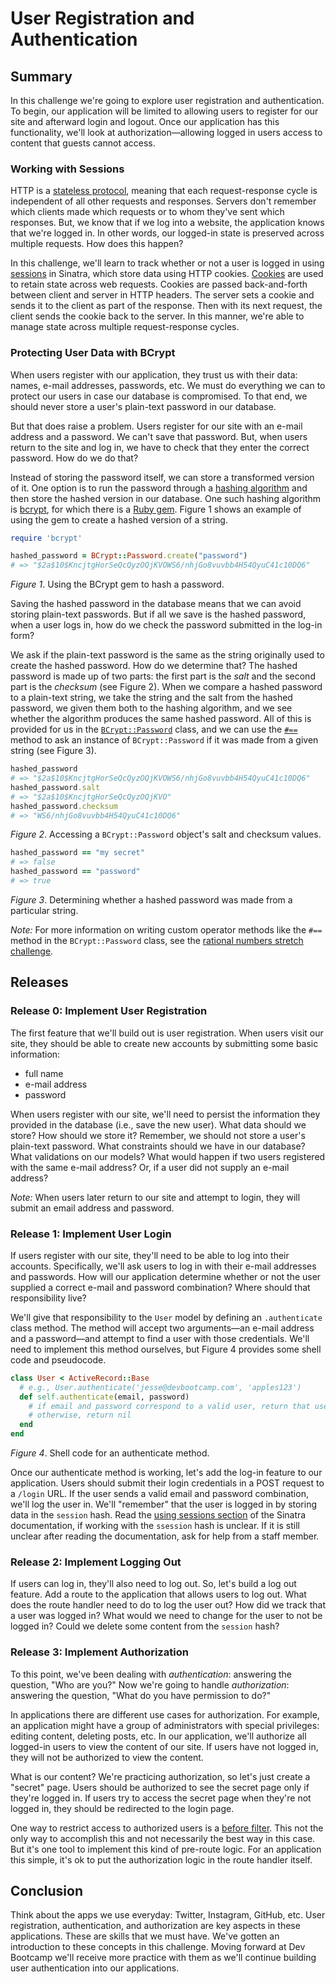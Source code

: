 # User Registration and Authentication

## Summary
In this challenge we're going to explore user registration and authentication.  To begin, our application will be limited to allowing users to register for our site and afterward login and logout.  Once our application has this functionality, we'll look at authorization—allowing logged in users access to content that guests cannot access.


### Working with Sessions
HTTP is a [stateless protocol][], meaning that each request-response cycle is independent of all other requests and responses.  Servers don't remember which clients made which requests or to whom they've sent which responses.  But, we know that if we log into a website, the application knows that we're logged in.  In other words, our logged-in state is preserved across multiple requests.  How does this happen?

In this challenge, we'll learn to track whether or not a user is logged in using [sessions][] in Sinatra, which store data using HTTP cookies.  [Cookies][HTTP cookies] are used to retain state across web requests.  Cookies are passed back-and-forth between client and server in HTTP headers.  The server sets a cookie and sends it to the client as part of the response.  Then with its next request, the client sends the cookie back to the server.  In this manner, we're able to manage state across multiple request-response cycles.


### Protecting User Data with BCrypt
When users register with our application, they trust us with their data:  names, e-mail addresses, passwords, etc.  We must do everything we can to protect our users in case our database is compromised.  To that end, we should never store a user's plain-text password in our database.

But that does raise a problem.  Users register for our site with an e-mail address and a password.  We can't save that password.  But, when users return to the site and log in, we have to check that they enter the correct password.  How do we do that?

Instead of storing the password itself, we can store a transformed version of it.  One option is to run the password through a [hashing algorithm](https://en.wikipedia.org/wiki/Cryptographic_hash_function) and then store the hashed version in our database.  One such hashing algorithm is [bcrypt](https://en.wikipedia.org/wiki/Bcrypt), for which there is a [Ruby gem](https://github.com/codahale/bcrypt-ruby).  Figure 1 shows an example of using the gem to create a hashed version of a string.

```ruby
require 'bcrypt'

hashed_password = BCrypt::Password.create("password")
# => "$2a$10$KncjtgHorSeQcQyzOQjKVOWS6/nhjGo8vuvbb4H54QyuC41c10DQ6"
```  
*Figure 1*.  Using the BCrypt gem to hash a password.


Saving the hashed password in the database means that we can avoid storing plain-text passwords.  But if all we save is the hashed password, when a user logs in, how do we check the password submitted in the log-in form?  

We ask if the plain-text password is the same as the string originally used to create the hashed password.  How do we determine that?  The hashed password is made up of two parts:  the first part is the *salt* and the second part is the *checksum* (see Figure 2).  When we compare a hashed password to a plain-text string, we take the string and the salt from the hashed password, we given them both to the hashing algorithm, and we see whether the algorithm produces the same hashed password.  All of this is provided for us in the [`BCrypt::Password`][bcrypt password] class, and we can use the [`#==`][bcrypt password equality] method to ask an instance of `BCrypt::Password` if it was made from a given string (see Figure 3).

```ruby
hashed_password
# => "$2a$10$KncjtgHorSeQcQyzOQjKVOWS6/nhjGo8vuvbb4H54QyuC41c10DQ6"
hashed_password.salt
# => "$2a$10$KncjtgHorSeQcQyzOQjKVO"
hashed_password.checksum
# => "WS6/nhjGo8vuvbb4H54QyuC41c10DQ6"
```
*Figure 2*.  Accessing a `BCrypt::Password` object's salt and checksum values.

```ruby
hashed_password == "my secret"
# => false
hashed_password == "password"
# => true
```  
*Figure 3*.  Determining whether a hashed password was made from a particular string.

*Note:*  For more information on writing custom operator methods like the `#==` method in the `BCrypt::Password` class, see the [rational numbers stretch challenge][rational numbers].


## Releases
### Release 0:  Implement User Registration
The first feature that we'll build out is user registration.  When users visit our site, they should be able to create new accounts by submitting some basic information:

- full name
- e-mail address
- password

When users register with our site, we'll need to persist the information they provided in the database (i.e., save the new user).  What data should we store?  How should we store it?  Remember, we should not store a user's plain-text password.  What constraints should we have in our database? What validations on our models?  What would happen if two users registered with the same e-mail address?  Or, if a user did not supply an e-mail address?

*Note:*  When users later return to our site and attempt to login, they will submit an email address and password.


### Release 1:  Implement User Login
If users register with our site, they'll need to be able to log into their accounts.  Specifically, we'll ask users to log in with their e-mail addresses and passwords.  How will our application determine whether or not the user supplied a correct e-mail and password combination?  Where should that responsibility live?

We'll give that responsibility to the `User` model by defining an `.authenticate` class method.  The method will accept two arguments—an e-mail address and a password—and attempt to find a user with those credentials.  We'll need to implement this method ourselves, but Figure 4 provides some shell code and pseudocode.

```ruby
class User < ActiveRecord::Base
  # e.g., User.authenticate('jesse@devbootcamp.com', 'apples123')
  def self.authenticate(email, password)
    # if email and password correspond to a valid user, return that user
    # otherwise, return nil
  end
end
```
*Figure 4*.  Shell code for an authenticate method.


Once our authenticate method is working, let's add the log-in feature to our application.  Users should submit their login credentials in a POST request to a `/login` URL.  If the user sends a valid email and password combination, we'll log the user in.  We'll "remember" that the user is logged in by storing data in the `session` hash.  Read the [using sessions section][using sessions] of the Sinatra documentation, if working with the `ssession` hash is unclear.  If it is still unclear after reading the documentation, ask for help from a staff member.


### Release 2:  Implement Logging Out
If users can log in, they'll also need to log out.  So, let's build a log out feature.  Add a route to the application that allows users to log out.  What does the route handler need to do to log the user out?  How did we track that a user was logged in?  What would we need to change for the user to not be logged in?  Could we delete some content from the `session` hash?


### Release 3:  Implement Authorization
To this point, we've been dealing with *authentication*:  answering the question, "Who are you?"  Now we're going to handle *authorization*:  answering the question, "What do you have permission to do?"

In applications there are different use cases for authorization.  For example, an application might have a group of administrators with special privileges:  editing content, deleting posts, etc.  In our application, we'll authorize all logged-in users to view the content of our site.  If users have not logged in, they will not be authorized to view the content.

What is our content?  We're practicing authorization, so let's just create a "secret" page.  Users should be authorized to see the secret page only if they're logged in.  If users try to access the secret page when they're not logged in, they should be redirected to the login page.

One way to restrict access to authorized users is a [before filter][].  This not the only way to accomplish this and not necessarily the best way in this case.  But it's one tool to implement this kind of pre-route logic.  For an application this simple, it's ok to put the authorization logic in the route handler itself.


## Conclusion
Think about the apps we use everyday:  Twitter, Instagram, GitHub, etc.  User registration, authentication, and authorization are key aspects in these applications.  These are skills that we must have.  We've gotten an introduction to these concepts in this challenge.  Moving forward at Dev Bootcamp we'll receive more practice with them as we'll continue building user authentication into our applications.

[bcrypt password]: https://github.com/codahale/bcrypt-ruby/blob/master/lib/bcrypt/password.rb
[bcrypt password equality]: https://github.com/codahale/bcrypt-ruby/blob/master/lib/bcrypt/password.rb#L65
[sessions]: http://www.sinatrarb.com/faq.html#sessions
[HTTP cookies]: http://en.wikipedia.org/wiki/HTTP_cookie
[using sessions]: http://www.sinatrarb.com/intro#Using%20Sessions
[before filter]: http://www.sinatrarb.com/intro#Filters
[rational numbers]: ../../../the-rational-numbers-challenge
[stateless protocol]: https://en.wikipedia.org/wiki/Stateless_protocol

